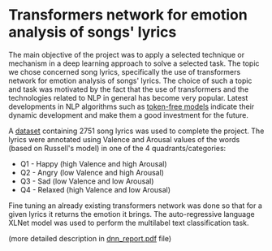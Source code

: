 # Transformers network for emotion analysis of songs' lyrics

The main objective of the project was to apply a selected technique or mechanism in a deep learning approach to solve a selected task. The topic we chose concerned song lyrics, specifically the use of transformers network for emotion analysis of songs' lyrics. The choice of such a topic and task was motivated by the fact that the use of transformers and the technologies related to NLP in general has become very popular. Latest developments in NLP algorithms such as [token-free models](https://ruder.io/ml-highlights-2021/index.html#12tokenfreemodels) indicate their dynamic development and make them a good investment for the future. 

A [dataset](https://github.com/francarranza/Emotion-recognition-from-lyrics/tree/master/datasets/moody_lyrics/raw_lyrics) containing 2751 song lyrics was used to complete the project. The lyrics were annotated using Valence and Arousal values of the words (based on Russell's model) in one of the 4 quadrants/categories:

- Q1 - Happy   (high Valence and high Arousal)
- Q2 - Angry   (low Valence and high Arousal)
- Q3 - Sad     (low Valence and low Arousal)
- Q4 - Relaxed (high Valence and low Arousal)

Fine tuning an already existing transformers network was done so that for a given lyrics it returns the emotion it brings. The auto-regressive language XLNet model was used to perform the multilabel text classification task.

(more detailed description in [dnn_report.pdf](https://github.com/jbinek/Lyrics-sentiment-analysis/blob/main/dnn_report.pdf) file)

